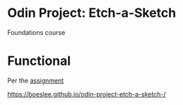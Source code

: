 # Odin Project: Etch-a-Sketch
Foundations course

# Functional
Per the [assignment](https://www.theodinproject.com/lessons/foundations-etch-a-sketch#assignment)

https://boeslee.github.io/odin-project-etch-a-sketch-/